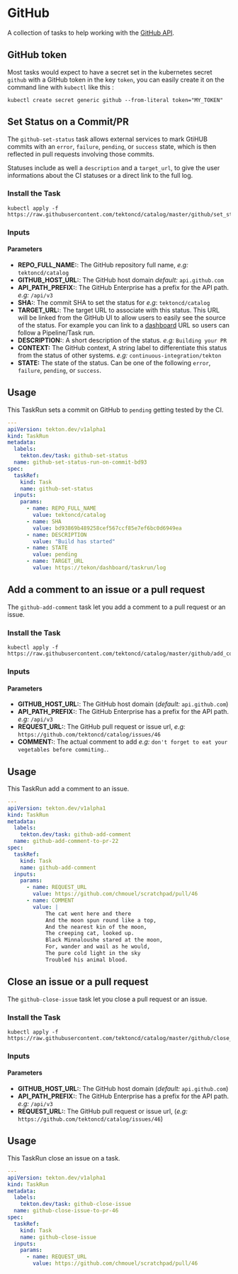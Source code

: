 # GitHub

A collection of tasks to help working with the [GitHub
API](https://developer.github.com/v3/).

## GitHub token

Most tasks would expect to have a secret set in the kubernetes secret `github`
with a GitHub token in the key `token`, you can easily create it on the
command line with `kubectl` like this :

```
kubectl create secret generic github --from-literal token="MY_TOKEN"
```

## Set Status on a Commit/PR

The `github-set-status` task allows external services to mark GtiHUB commits
with an `error`, `failure`, `pending`, or `success` state, which is then
reflected in pull requests involving those commits.

Statuses include as well a `description` and a `target_url`, to give the user
informations about the CI statuses or a direct link to the full log.

### Install the Task

```
kubectl apply -f https://raw.githubusercontent.com/tektoncd/catalog/master/github/set_status.yaml
```

### Inputs

#### Parameters

* **REPO_FULL_NAME:**: The GitHub repository full name, _e.g:_ `tektoncd/catalog`
* **GITHUB_HOST_URL:**: The GitHub host domain _default:_ `api.github.com`
* **API_PATH_PREFIX:**: The GitHub Enterprise has a prefix for the API path. _e.g:_ `/api/v3`
* **SHA:**: The commit SHA to set the status for _e.g_: `tektoncd/catalog`
* **TARGET_URL:**: The target URL to associate with this status. This URL will
  be linked from the GitHub UI to allow users to easily see the source of the
  status. For example you can link to a
  [dashboard](https://github.com/tektoncd/dahsboard) URL so users can follow a
  Pipeline/Task run.
* **DESCRIPTION:**: A short description of the status. _e.g:_ `Building your PR`
* **CONTEXT:** The GitHub context, A string label to differentiate this status
  from the status of other systems. _e.g:_ `continuous-integration/tekton`
* **STATE:** The state of the status. Can be one of the following `error`,
  `failure`, `pending`, or `success`.

## Usage

This TaskRun sets a commit on GitHub to `pending` getting tested by the CI.

```yaml
---
apiVersion: tekton.dev/v1alpha1
kind: TaskRun
metadata:
  labels:
    tekton.dev/task: github-set-status
  name: github-set-status-run-on-commit-bd93
spec:
  taskRef:
    kind: Task
    name: github-set-status
  inputs:
    params:
      - name: REPO_FULL_NAME
        value: tektoncd/catalog
      - name: SHA
        value: bd93869b489258cef567ccf85e7ef6bc0d6949ea
      - name: DESCRIPTION
        value: "Build has started"
      - name: STATE
        value: pending
      - name: TARGET_URL
        value: https://tekon/dashboard/taskrun/log
```

## Add a comment to an issue or a pull request

The `github-add-comment` task let you add a comment to a pull request or an
issue.

### Install the Task

```
kubectl apply -f https://raw.githubusercontent.com/tektoncd/catalog/master/github/add_comment.yaml
```

### Inputs

#### Parameters

* **GITHUB_HOST_URL:**: The GitHub host domain (_default:_ `api.github.com`)
* **API_PATH_PREFIX:**: The GitHub Enterprise has a prefix for the API path. _e.g:_ `/api/v3`
* **REQUEST_URL:**: The GitHub pull request or issue url, _e.g:_
  `https://github.com/tektoncd/catalog/issues/46`
* **COMMENT:**: The actual comment to add _e.g:_ `don't forget to eat your vegetables before commiting.`.

## Usage

This TaskRun add a comment to an issue.

```yaml
---
apiVersion: tekton.dev/v1alpha1
kind: TaskRun
metadata:
  labels:
    tekton.dev/task: github-add-comment
  name: github-add-comment-to-pr-22
spec:
  taskRef:
    kind: Task
    name: github-add-comment
  inputs:
    params:
      - name: REQUEST_URL
        value: https://github.com/chmouel/scratchpad/pull/46
      - name: COMMENT
        value: |
            The cat went here and there
            And the moon spun round like a top,
            And the nearest kin of the moon,
            The creeping cat, looked up.
            Black Minnaloushe stared at the moon,
            For, wander and wail as he would,
            The pure cold light in the sky
            Troubled his animal blood.
```

## Close an issue or a pull request

The `github-close-issue` task let you close a pull request or an
issue.

### Install the Task

```
kubectl apply -f https://raw.githubusercontent.com/tektoncd/catalog/master/github/close_issue.yaml
```

### Inputs

#### Parameters

* **GITHUB_HOST_URL:**: The GitHub host domain (_default:_ `api.github.com`)
* **API_PATH_PREFIX:**: The GitHub Enterprise has a prefix for the API path. _e.g:_ `/api/v3`
* **REQUEST_URL:**: The GitHub pull request or issue url, (_e.g:_
  `https://github.com/tektoncd/catalog/issues/46`)

## Usage

This TaskRun close an issue on a task.

```yaml
---
apiVersion: tekton.dev/v1alpha1
kind: TaskRun
metadata:
  labels:
    tekton.dev/task: github-close-issue
  name: github-close-issue-to-pr-46
spec:
  taskRef:
    kind: Task
    name: github-close-issue
  inputs:
    params:
      - name: REQUEST_URL
        value: https://github.com/chmouel/scratchpad/pull/46
```
